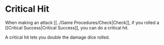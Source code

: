 # Critical Hit

When making an attack [[../Game Procedures/Check\|Check]], if you rolled a [[Critical Success\|Critical Success]], you can do a critical hit.

A critical hit lets you double the damage dice rolled.